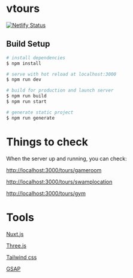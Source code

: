 # vtours

[![Netlify Status](https://api.netlify.com/api/v1/badges/299761b8-d51d-4646-84be-ae62bfe0b636/deploy-status)](https://app.netlify.com/sites/usk-virtual-tour/deploys)

## Build Setup

```bash
# install dependencies
$ npm install

# serve with hot reload at localhost:3000
$ npm run dev

# build for production and launch server
$ npm run build
$ npm run start

# generate static project
$ npm run generate
```

# Things to check
 When the server up and running, you can check:

  [http://localhost:3000/tours/gameroom](http://localhost:3000/tours/gameroom)

  [http://localhost:3000/tours/swamplocation](http://localhost:3000/tours/swamplocation)

  [http://localhost:3000/tours/gym](http://localhost:3000/tours/gym)

# Tools

[Nuxt.js](https://nuxtjs.org)

[Three.js](https://threejs.org)

[Tailwind css](https://tailwindcss.com/)

[GSAP](https://greensock.com/gsap/)
